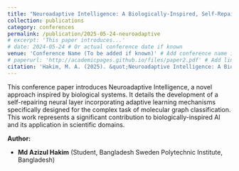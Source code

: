 ```yaml
---
title: "Neuroadaptive Intelligence: A Biologically-Inspired, Self-Repairing Neural Layer with Adaptive Learning for Molecular Graph Classification"
collection: publications
category: conferences
permalink: /publication/2025-05-24-neuroadaptive
# excerpt: 'This paper introduces...'
# date: 2024-05-24 # Or actual conference date if known
venue: 'Conference Name (To be added if known)' # Add conference name if known
# paperurl: 'http://academicpages.github.io/files/paper2.pdf' # Add link if available
citation: 'Hakim, M. A. (2025). &quot;Neuroadaptive Intelligence: A Biologically-Inspired, Self-Repairing Neural Layer with Adaptive Learning for Molecular Graph Classification.&quot; <i>Conference Proceedings (To be added)</i>.'
---
```


This conference paper introduces Neuroadaptive Intelligence, a novel approach inspired by biological systems. It details the development of a self-repairing neural layer incorporating adaptive learning mechanisms specifically designed for the complex task of molecular graph classification. This work represents a significant contribution to biologically-inspired AI and its application in scientific domains.

**Author:**

*   **Md Azizul Hakim** (Student, Bangladesh Sweden Polytechnic Institute, Bangladesh)


